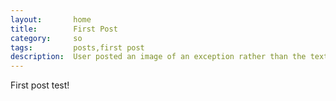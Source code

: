 ```yaml
---
layout:       home
title:        First Post
category:     so
tags:         posts,first post
description:  User posted an image of an exception rather than the text
---
```


First post test!
